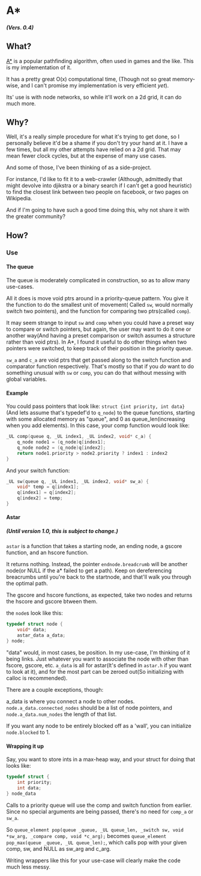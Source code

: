 # A*

##### *(Vers. 0.4)*

## What?

[A*](https://en.wikipedia.org/wiki/A*_search_algorithm) is a popular pathfinding algorithm, often used in games and the like. This is my implementation of it.

It has a pretty great O(x) computational time, (Though not so great memory-wise, and I can't promise my implementation is very efficient *yet*).

Its' use is with node networks, so while it'll work on a 2d grid, it can do much more.


## Why?

Well, it's a really simple procedure for what it's trying to get done, so I personally believe it'd be a shame if you don't try your hand at it.
I have a few times, but all my other attempts have relied on a 2d grid. That may mean fewer clock cycles, but at the expense of many use cases.

And some of those, I've been thinking of as a side-project.

For instance, I'd like to fit it to a web-crawler (Although, admittedly that might devolve into djikstra or a binary search if I can't get a good heuristic) to find the closest link between two people on facebook, or two pages on Wikipedia.

And if I'm going to have such a good time doing this, why not share it with the greater community?

## How?

### Use

#### The queue

The queue is moderately complicated in construction, so as to allow many use-cases.

All it does is move void ptrs around in a priority-queue pattern. You give it the function to do the smallest unit of movement( Called `sw`, would normally switch two pointers), and the function for comparing two ptrs(called `comp`).

It may seem strange to input `sw` and `comp` when you could have a preset way to compare or switch pointers, but again, the user may want to do it one or another way(And having a preset comparison or switch assumes a structure rather than void ptrs). In A*, I found it useful to do other things when two pointers were switched, to keep track of their position in the priority queue.

`sw_a` and `c_a` are void ptrs that get passed along to the switch function and comparator function respectively. That's mostly so that if you *do* want to do something unusual with `sw` or `comp`, you can do that without messing with global variables.

#### Example

You could pass pointers that look like:
`struct {int priority, int data}`
(And lets assume that's typedef'd to `q_node`)
to the queue functions, starting with some allocated memory as "queue", and 0 as queue_len(increasing when you add elements).
In this case, your comp function would look like:

```C
_UL comp(queue q, _UL index1, _UL index2, void* c_a) {
	q_node node1 = (q_node)q[index1];
	q_node node2 = (q_node)q[index2];
	return node1.priority > node2.priority ? index1 : index2
}
```

And your switch function:

```C
_UL sw(queue q, _UL index1, _UL index2, void* sw_a) {
	void* temp = q[index1];
	q[index1] = q[index2];
	q[index2] = temp;
}
```
#### Astar

##### *(Until version 1.0, this is subject to change.)*

`astar` is a function that takes a starting node, an ending node, a gscore function, and an hscore function.

It returns nothing. Instead, the pointer `endnode.breadcrumb` will be another node(or NULL if the a* failed to get a path). Keep on dereferencing breacrumbs until you're back to the startnode, and that'll walk you through the optimal path.

The gscore and hscore functions, as expected, take two nodes and returns the hscore and gscore btween them.

the `node`s look like this:

```C
typedef struct node {
	void* data;
	astar_data a_data;
} node;
```

"data" would, in most cases, be position. In my use-case, I'm thinking of it being links.
Just whatever you want to associate the node with other than fscore, gscore, etc.
`a_data` is all for astar(It's defined in `astar.h` if you want to look at it), and for the most part can be zeroed out(So initializing with calloc is recommended).

There are a couple exceptions, though:

a_data is where you connect a node to other nodes. `node.a_data.connected_nodes` should be a list of node pointers, and `node.a_data.num_nodes` the length of that list.

If you want any node to be entirely blocked off as a 'wall', you can initialize
`node.blocked` to 1.


#### Wrapping it up

Say, you want to store ints in a max-heap way, and your struct for doing that looks like:

```C
typedef struct {
	int priority;
	int data;
} node_data
```
Calls to a priority queue will use the comp and switch function from earlier.
Since no special arguments are being passed, there's no need for `comp_a` or `sw_a`.

So `queue_element pop(queue _queue, _UL queue_len, _switch sw, void *sw_arg, _compare comp, void *c_arg);`
becomes `queue_element pop_max(queue _queue, _UL queue_len);`, which calls pop with your given comp, sw, and NULL as sw_arg and c_arg.

Writing wrappers like this for your use-case will clearly make the code much less messy.
